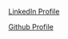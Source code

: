 [LinkedIn Profile](https://www.linkedin.com/in/michael-chang-3858a0a8/)

[Github Profile](https://github.com/changyu4)
